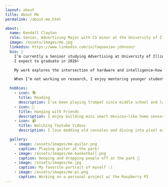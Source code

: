 ```yaml
---
layout: about
title: About Me
permalink: /about-me.html

about:
  name: Kendall Clayton
  role: Senior, Advertising Major with CS minor at the University of Illinois
  image: /assets/images/me.jpg
  linkedin: https://www.linkedin.com/in/taquavian-johnson/
  bio: |
    I’m currently a Senioor studying Advertising at University of Illinois at Urbana Champaign. 
    I expect to graduate in 2026!

    My work explores the intersection of hardware and intelligence—how wearable devices and embedded systems can help people better understand their health and environment.

    When I’m not working on research, I enjoy mentoring younger students, playing jazz trumpet, and tinkering with Raspberry Pi projects in my free time.

  hobbies:
    - icon: 📚
      title: Reading
      description: I’ve been playing trumpet since middle school and love improvising to Coltrane and Miles Davis tracks.
    - icon: 👥
      title: Hanging with Friends
      description: I enjoy building mini smart devices—like home sensors and wearables—using Raspberry Pi.
    - icon: 📹
      title: Watching Youtube Videos
      description: I love modding old consoles and diving into pixel art games on emulators.

  gallery:
    - image: /assets/images/me-guitar.png
      caption: Playing guitar at the park!
    - image: /assets/images/me-basketball.png
      caption: Hooping and dropping people off at the park 🏀
    - image: /assets/images/me.jpg
      caption: My favorite portrait of myself :)
    - image: /assets/images/me-pi.png
      caption: Working on a personal project w/ the Raspberry PI
---
```

